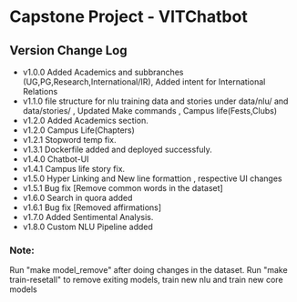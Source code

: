 ﻿# Capstone Project - VITChatbot
## Version Change Log
- v1.0.0 Added Academics and subbranches (UG,PG,Research,International/IR), Added intent for International Relations
- v1.1.0 file structure for nlu training data and stories under data/nlu/ and data/stories/ , Updated Make commands , Campus life(Fests,Clubs)
- v1.2.0 Added Academics section.
- v1.2.0 Campus Life(Chapters)
- v1.2.1 Stopword temp fix.
- v1.3.1 Dockerfile added and deployed successfuly.
- v1.4.0 Chatbot-UI
- v1.4.1 Campus life story fix.
- v1.5.0 Hyper Linking and New line formattion , respective UI changes
- v1.5.1 Bug fix [Remove common words in the dataset]
- v1.6.0 Search in quora added
- v1.6.1 Bug fix [Removed affirmations]
- v1.7.0 Added Sentimental Analysis. 
- v1.8.0 Custom NLU Pipeline added

### Note:
Run "make model_remove" after doing changes in the dataset. 
Run "make train-resetall" to remove exiting models, train new nlu and train new core models

